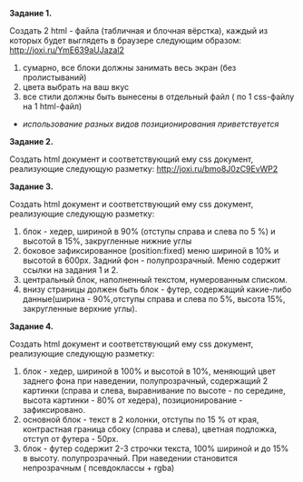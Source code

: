 		
**Задание 1.**

Создать 2 html - файла (табличная и блочная вёрстка), каждый из которых будет выглядеть в браузере следующим образом:
http://joxi.ru/YmE639aUJazal2

1)	сумарно, все блоки должны занимать весь экран (без пролистываний)
2)	цвета выбрать на ваш вкус
3)	все стили должны быть вынесены в отдельный файл ( по 1 css-файлу на 1 html-файл)

* *использование разных видов позиционирования приветствуется*


**Задание 2.**

Создать html документ и соответствующий ему css документ, реализующие следующую разметку: http://joxi.ru/bmo8J0zC9EvWP2

**Задание 3.**

Создать html документ и соответствующий ему css документ, реализующие следующую разметку:
1)	блок - хедер, шириной в 90% (отступы справа и слева по 5 %) и высотой в 15%, закругленные нижние углы
2)	боковое зафиксированное (position:fixed) меню шириной в 10% и высотой в 600px. Задний фон - полупрозрачный. Меню содержит ссылки на задания 1 и 2.
3)	центральный блок, наполненный текстом, нумерованным списком.
4)	внизу страницы должен быть блок - футер, содержащий какие-либо данные(ширина - 90%,отступы справа и слева по 5%, высота 15%, закругленные верхние углы).

**Задание 4.**

Создать html документ и соответствующий ему css документ, реализующие следующую разметку:
1.	блок - хедер, шириной в 100% и высотой в 10%, меняющий цвет заднего фона при наведении, полупрозрачный, содержащий 2 картинки (справа и слева, выравнивание по высоте - по середине, высота картинки - 80% от хедера), позиционирование - зафиксировано.
2.	основной блок - текст в 2 колонки, отступы по 15 % от края, контрастная граница сбоку (справа и слева), цветная подложка, отступ от футера - 50px.
3.	блок - футер содержит 2-3 строчки текста, 100% шириной и до 15% в высоту. полупрозрачный. При наведении становится непрозрачным ( псевдоклассы + rgba)
